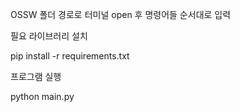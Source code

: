 OSSW 폴더 경로로 터미널 open 후 명령어들 순서대로 입력

필요 라이브러리 설치

pip install -r requirements.txt

프로그램 실행

python main.py

